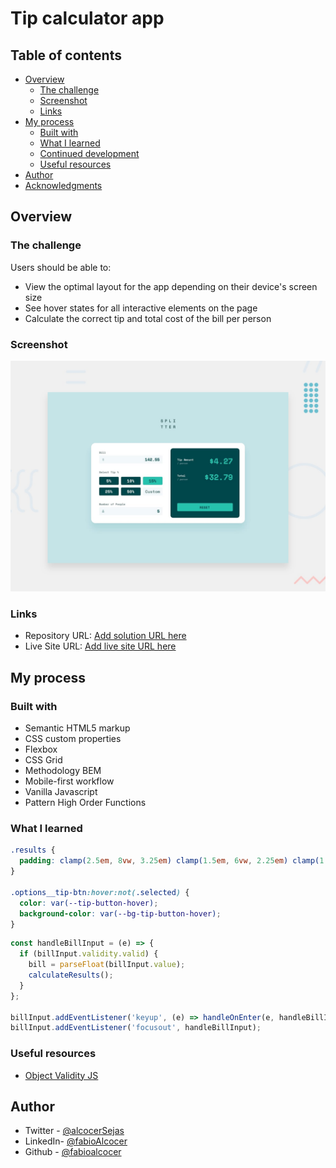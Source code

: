 # Tip calculator app

## Table of contents

- [Overview](#overview)
  - [The challenge](#the-challenge)
  - [Screenshot](#screenshot)
  - [Links](#links)
- [My process](#my-process)
  - [Built with](#built-with)
  - [What I learned](#what-i-learned)
  - [Continued development](#continued-development)
  - [Useful resources](#useful-resources)
- [Author](#author)
- [Acknowledgments](#acknowledgments)


## Overview

### The challenge

Users should be able to:

- View the optimal layout for the app depending on their device's screen size
- See hover states for all interactive elements on the page
- Calculate the correct tip and total cost of the bill per person

### Screenshot

![](./assets/desktop-preview.jpg)


### Links

- Repository URL: [Add solution URL here](https://github.com/fabioalcocer/tip-calculator-app)
- Live Site URL: [Add live site URL here](https://fabioalcocer.github.io/tip-calculator-app/)

## My process

### Built with

- Semantic HTML5 markup
- CSS custom properties
- Flexbox
- CSS Grid
- Methodology BEM
- Mobile-first workflow
- Vanilla Javascript
- Pattern High Order Functions


### What I learned

```css
.results {
  padding: clamp(2.5em, 8vw, 3.25em) clamp(1.5em, 6vw, 2.25em) clamp(1.5em, 6vw, 2.25em);
}

.options__tip-btn:hover:not(.selected) {
  color: var(--tip-button-hover);
  background-color: var(--bg-tip-button-hover);
}

```
```js
const handleBillInput = (e) => {
  if (billInput.validity.valid) {
    bill = parseFloat(billInput.value);
    calculateResults();
  }
};

billInput.addEventListener('keyup', (e) => handleOnEnter(e, handleBillInput));
billInput.addEventListener('focusout', handleBillInput);
```

### Useful resources

- [Object Validity JS](https://developer.mozilla.org/en-US/docs/Web/API/HTMLObjectElement/validity) 


## Author

- Twitter - [@alcocerSejas](https://twitter.com/AlcocerSejas)
- LinkedIn- [@fabioAlcocer](https://www.linkedin.com/in/fabio-alcocer/)
- Github - [@fabioalcocer](https://github.com/fabioalcocer/)
